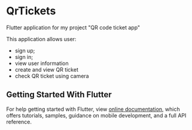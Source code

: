 # QrTickets

Flutter application for my project "QR code ticket app"

This application allows user: 

* sign up;
* sign in;
* view user information
* create and view QR ticket
* check QR ticket using camera

## Getting Started With Flutter

For help getting started with Flutter, view 
[online documentation](https://flutter.dev/docs), which offers tutorials,
samples, guidance on mobile development, and a full API reference.
